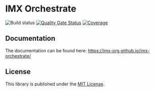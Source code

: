 # IMX Orchestrate

![Build status](https://github.com/imx-org/imx-orchestrate/actions/workflows/build.yml/badge.svg)
[![Quality Gate Status](https://sonarcloud.io/api/project_badges/measure?project=nl.geostandaarden.imx.orchestrate%3Aorchestrate&metric=alert_status)](https://sonarcloud.io/dashboard?id=nl.geostandaarden.imx.orchestrate%3Aorchestrate)
[![Coverage](https://sonarcloud.io/api/project_badges/measure?project=nl.geostandaarden.imx.orchestrate%3Aorchestrate&metric=coverage)](https://sonarcloud.io/dashboard?id=nl.geostandaarden.imx.orchestrate%3Aorchestrate)

## Documentation

The documentation can be found here: https://imx-org.github.io/imx-orchestrate/

## License

This library is published under the [MIT License](LICENSE.md).
